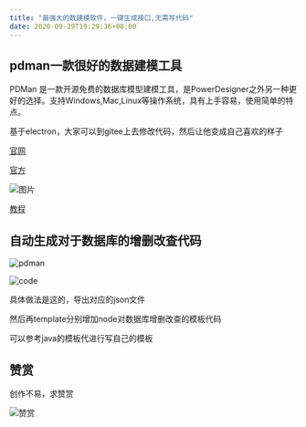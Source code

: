 ```yaml
---
title: "最强大的数建模软件，一键生成接口,无需写代码"
date: 2020-09-29T19:29:36+08:00
---
```


## pdman一款很好的数据建模工具

PDMan 是一款开源免费的数据库模型建模工具，是PowerDesigner之外另一种更好的选择。支持Windows,Mac,Linux等操作系统，具有上手容易，使用简单的特点。

基于electron，大家可以到gitee上去修改代码，然后让他变成自己喜欢的样子

[官网](http://pdman.cn/#/)

[官方](https://gitee.com/robergroup/pdman)

![图片](https://oscimg.oschina.net/oscnet/6735a20590b0ed3e9ac6885fc44a8ec8983.jpg)

[教程](https://blog.csdn.net/jjs15259655776/article/details/106894840?utm_medium=distribute.pc_relevant.none-task-blog-BlogCommendFromMachineLearnPai2-1.add_param_isCf&depth_1-utm_source=distribute.pc_relevant.none-task-blog-BlogCommendFromMachineLearnPai2-1.add_param_isCf)

## 自动生成对于数据库的增删改查代码

![pdman](https://i.loli.net/2020/09/29/nuYtcPvUIWlzDf4.png)

![code](https://i.loli.net/2020/09/29/WmLDqwPnydHEOc4.png)

具体做法是这的，导出对应的json文件

然后再template分别增加node对数据库增删改查的模板代码

可以参考java的模板代进行写自己的模板

## 赞赏

创作不易，求赞赏

![赞赏](https://i.loli.net/2020/09/29/gRdbrXw9AWqkPxZ.jpg)